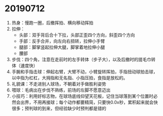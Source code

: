 # 20190712

1. 热身：慢跑一圈，后撤挥拍、横向移动挥拍
2. 拉伸：
   - 头部：双手背后合十下拉，头部正歪四个方向，斜歪四个方向
   - 手部：反手合并，向左向右扭转，拉伸小手臂
   - 腿部：脚掌竖起拉伸大腿，脚掌着地拉伸小腿
   - 腰部
3. 步伐：四个角，注意在走前时的左手转体（步子大），以及后撤时的搓毛巾转体（速度快）
4. 手腕和手指击球：伸起右臂，大臂不动，小臂旋转挥拍，手指扭动球拍击球，以中指为杠杠，大拇指和无名指、小指压拍，食指是放松的。
5. 礼貌课：不走进别人球场，不朝着对手做胜利姿势
6. 喂球：毛病出在步伐不熟练，前场的左脚不愿意迈出
7. 小技巧：利用好标志物，在球场底线仰望天花板，记住当球落到某个位置时必然会出界，不用再接球；每个动作都要精简，只要快0.0x秒，累积起来就会快很多；预判球的到来，但经验缺少时预判都是错的